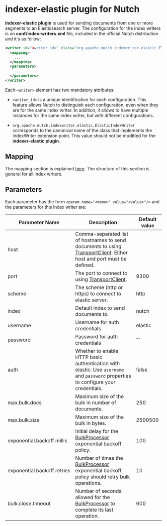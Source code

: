 <!--
 Licensed to the Apache Software Foundation (ASF) under one or more
 contributor license agreements.  See the NOTICE file distributed with
 this work for additional information regarding copyright ownership.
 The ASF licenses this file to You under the Apache License, Version 2.0
 (the "License"); you may not use this file except in compliance with
 the License.  You may obtain a copy of the License at

     http://www.apache.org/licenses/LICENSE-2.0

 Unless required by applicable law or agreed to in writing, software
 distributed under the License is distributed on an "AS IS" BASIS,
 WITHOUT WARRANTIES OR CONDITIONS OF ANY KIND, either express or implied.
 See the License for the specific language governing permissions and
 limitations under the License.
-->

indexer-elastic plugin for Nutch 
================================

**indexer-elastic plugin** is used for sending documents from one or more segments to an Elasticsearch server. The configuration for the index writers is on **conf/index-writers.xml** file, included in the official Nutch distribution and it's as follow:

```xml
<writer id="<writer_id>" class="org.apache.nutch.indexwriter.elastic.ElasticIndexWriter">
  <mapping>
    ...
  </mapping>
  <parameters>
    ...
  </parameters>   
</writer>
```

Each `<writer>` element has two mandatory attributes:

* `<writer_id>` is a unique identification for each configuration. This feature allows Nutch to distinguish each configuration, even when they are for the same index writer. In addition, it allows to have multiple instances for the same index writer, but with different configurations.

* `org.apache.nutch.indexwriter.elastic.ElasticIndexWriter` corresponds to the canonical name of the class that implements the IndexWriter extension point. This value should not be modified for the **indexer-elastic plugin**.

## Mapping

The mapping section is explained [here](https://cwiki.apache.org/confluence/display/NUTCH/IndexWriters#IndexWriters-Mappingsection). The structure of this section is general for all index writers.

## Parameters

Each parameter has the form `<param name="<name>" value="<value>"/>` and the parameters for this index writer are:

Parameter Name | Description | Default value
--|--|--
host | Comma-separated list of hostnames to send documents to using [TransportClient](https://static.javadoc.io/org.elasticsearch/elasticsearch/5.3.0/org/elasticsearch/client/transport/TransportClient.html). Either host and port must be defined. | 
port | The port to connect to using [TransportClient](https://static.javadoc.io/org.elasticsearch/elasticsearch/5.3.0/org/elasticsearch/client/transport/TransportClient.html). | 9300
scheme | The scheme (http or https) to connect to elastic server. | http
index | Default index to send documents to. | nutch
username | Username for auth credentials | elastic
password | Password for auth credentials | ""
auth | Whether to enable HTTP basic authentication with elastic. Use `username` and `password` properties to configure your credentials. | false
max.bulk.docs | Maximum size of the bulk in number of documents. | 250
max.bulk.size | Maximum size of the bulk in bytes. | 2500500
exponential.backoff.millis | Initial delay for the [BulkProcessor](https://static.javadoc.io/org.elasticsearch/elasticsearch/5.3.0/org/elasticsearch/action/bulk/BulkProcessor.html) exponential backoff policy. | 100
exponential.backoff.retries | Number of times the [BulkProcessor](https://static.javadoc.io/org.elasticsearch/elasticsearch/5.3.0/org/elasticsearch/action/bulk/BulkProcessor.html) exponential backoff policy should retry bulk operations. | 10
bulk.close.timeout | Number of seconds allowed for the [BulkProcessor](https://static.javadoc.io/org.elasticsearch/elasticsearch/5.3.0/org/elasticsearch/action/bulk/BulkProcessor.html) to complete its last operation. | 600
